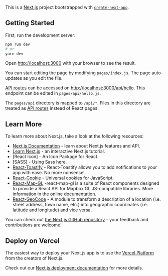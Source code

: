 This is a [Next.js](https://nextjs.org/) project bootstrapped with [`create-next-app`](https://github.com/vercel/next.js/tree/canary/packages/create-next-app).

## Getting Started

First, run the development server:

```bash
npm run dev
# or
yarn dev
```

Open [http://localhost:3000](http://localhost:3000) with your browser to see the result.

You can start editing the page by modifying `pages/index.js`. The page auto-updates as you edit the file.

[API routes](https://nextjs.org/docs/api-routes/introduction) can be accessed on [http://localhost:3000/api/hello](http://localhost:3000/api/hello). This endpoint can be edited in `pages/api/hello.js`.

The `pages/api` directory is mapped to `/api/*`. Files in this directory are treated as [API routes](https://nextjs.org/docs/api-routes/introduction) instead of React pages.

## Learn More

To learn more about Next.js, take a look at the following resources:

- [Next.js Documentation](https://nextjs.org/docs) - learn about Next.js features and API.
- [Learn Next.js](https://nextjs.org/learn) - an interactive Next.js tutorial.
- [React Icon] - An Icon Package for React.
- [SASS] - Using Sass here.
- [React-Toastify](https://www.npmjs.com/package/react-toastify) - React-Toastify allows you to add notifications to your app with ease. No more nonsense!.
- [React-Cookie](https://www.npmjs.com/package/react-cookie) - Universal cookies for JavaScript.
- [React-Map-GL](https://www.npmjs.com/package/react-map-gl) -react-map-gl is a suite of React components designed to provide a React API for Mapbox GL JS-compatible libraries. More information in the online documentation.
- [React-GeoCode](https://www.npmjs.com/package/react-geocode) - A module to transform a description of a location (i.e. street address, town name, etc.) into geographic coordinates (i.e. latitude and longitude) and vice versa.

You can check out [the Next.js GitHub repository](https://github.com/vercel/next.js/) - your feedback and contributions are welcome!

## Deploy on Vercel

The easiest way to deploy your Next.js app is to use the [Vercel Platform](https://vercel.com/new?utm_medium=default-template&filter=next.js&utm_source=create-next-app&utm_campaign=create-next-app-readme) from the creators of Next.js.

Check out our [Next.js deployment documentation](https://nextjs.org/docs/deployment) for more details.
